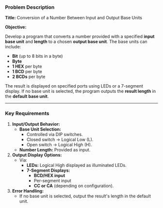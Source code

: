 ### **Problem Description**

**Title:** Conversion of a Number Between Input and Output Base Units

**Objective:**

Develop a program that converts a number provided with a specified **input base unit** and **length** to a chosen **output base unit**. The base units can include:

- **Bit** (up to 8 bits in a byte)
- **Byte**
- **1 HEX** per byte
- **1 BCD** per byte
- **2 BCDs** per byte

The result is displayed on specified ports using LEDs or a 7-segment display. If no base unit is selected, the program outputs the **result length** in the **default base unit**.

---

### **Key Requirements**

1. **Input/Output Behavior:**
    - **Base Unit Selection:**
        - Controlled via DIP switches.
        - Closed switch → Logical Low (L).
        - Open switch → Logical High (H).
    - **Number Length:** Provided as input.
2. **Output Display Options:**
    - Via:
        - **LEDs:** Logical High displayed as illuminated LEDs.
        - **7-Segment Displays:**
            - **BCD/HEX input**
            - Per-segment input
            - **CC or CA** (depending on configuration).
3. **Error Handling:**
    - If no base unit is selected, output the result's length in the default unit.